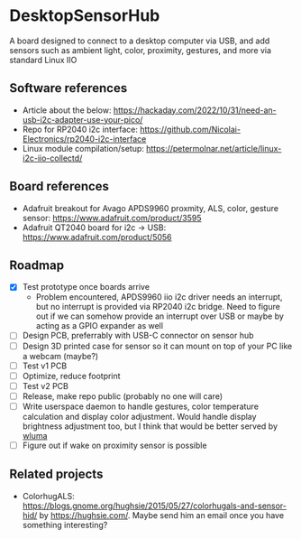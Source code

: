 # DesktopSensorHub
A board designed to connect to a desktop computer via USB, and add sensors such as ambient light, color, proximity, gestures, and more via standard Linux IIO

## Software references
- Article about the below: https://hackaday.com/2022/10/31/need-an-usb-i2c-adapter-use-your-pico/
- Repo for RP2040 i2c interface: https://github.com/Nicolai-Electronics/rp2040-i2c-interface
- Linux module compilation/setup: https://petermolnar.net/article/linux-i2c-iio-collectd/

## Board references
- Adafruit breakout for Avago APDS9960 proxmity, ALS, color, gesture sensor: https://www.adafruit.com/product/3595
- Adafruit QT2040 board for i2c -> USB: https://www.adafruit.com/product/5056

## Roadmap
- [x] Test prototype once boards arrive
  - Problem encountered, APDS9960 iio i2c driver needs an interrupt, but no interrupt is provided via RP2040 i2c bridge. Need to figure out if we can somehow provide an interrupt over USB or maybe by acting as a GPIO expander as well
- [ ] Design PCB, preferrably with USB-C connector on sensor hub
- [ ] Design 3D printed case for sensor so it can mount on top of your PC like a webcam (maybe?)
- [ ] Test v1 PCB
- [ ] Optimize, reduce footprint
- [ ] Test v2 PCB
- [ ] Release, make repo public (probably no one will care)
- [ ] Write userspace daemon to handle gestures, color temperature calculation and display color adjustment. Would handle display brightness adjustment too, but I think that would be better served by [wluma](https://github.com/maximbaz/wluma)
- [ ] Figure out if wake on proximity sensor is possible

## Related projects
- ColorhugALS: https://blogs.gnome.org/hughsie/2015/05/27/colorhugals-and-sensor-hid/ by https://hughsie.com/. Maybe send him an email once you have something interesting?
